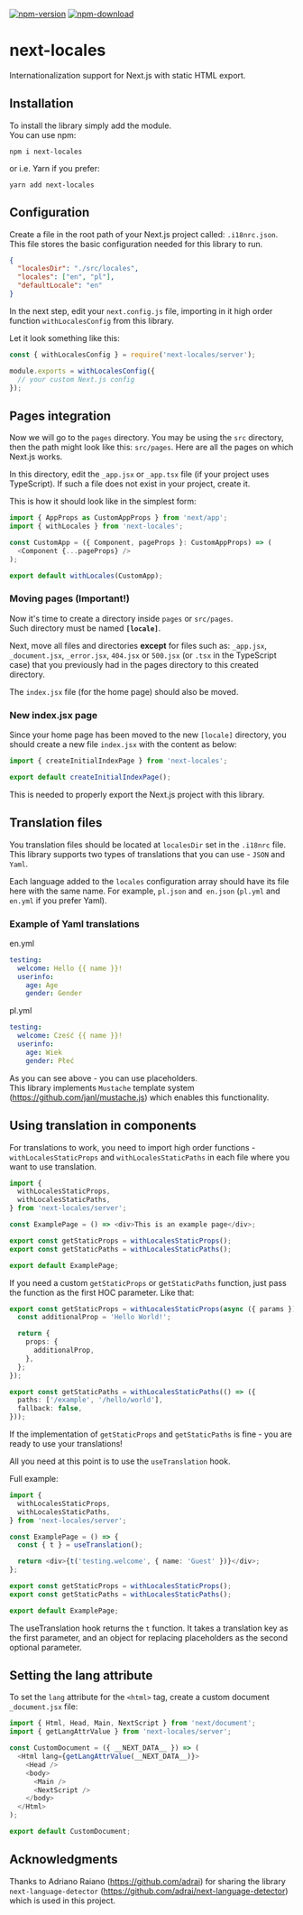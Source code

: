 [![npm-version](https://img.shields.io/npm/v/next-locales.svg)](https://www.npmjs.com/package/next-locales)
[![npm-download](https://img.shields.io/npm/dt/next-locales.svg)](https://www.npmjs.com/package/next-locales)

# next-locales

Internationalization support for Next.js with static HTML export.

## Installation

To install the library simply add the module.<br>
You can use npm:

```
npm i next-locales
```

or i.e. Yarn if you prefer:

```
yarn add next-locales
```

## Configuration

Create a file in the root path of your Next.js project called: `.i18nrc.json`.<br>
This file stores the basic configuration needed for this library to run.

```json
{
  "localesDir": "./src/locales",
  "locales": ["en", "pl"],
  "defaultLocale": "en"
}
```

In the next step, edit your `next.config.js` file, importing in it high order function `withLocalesConfig` from this library.

Let it look something like this:

```javascript
const { withLocalesConfig } = require('next-locales/server');

module.exports = withLocalesConfig({
  // your custom Next.js config
});
```

## Pages integration

Now we will go to the `pages` directory. You may be using the `src` directory, then the path might look like this: `src/pages`. Here are all the pages on which Next.js works.

In this directory, edit the `_app.jsx` or `_app.tsx` file (if your project uses TypeScript). If such a file does not exist in your project, create it.

This is how it should look like in the simplest form:

```typescript
import { AppProps as CustomAppProps } from 'next/app';
import { withLocales } from 'next-locales';

const CustomApp = ({ Component, pageProps }: CustomAppProps) => (
  <Component {...pageProps} />
);

export default withLocales(CustomApp);
```

### Moving pages (Important!)

Now it's time to create a directory inside `pages` or `src/pages`.<br>
Such directory must be named **`[locale]`**.

Next, move all files and directories **except** for files such as: `_app.jsx`, `_document.jsx`, `_error.jsx`, `404.jsx` or `500.jsx` (or `.tsx` in the TypeScript case) that you previously had in the pages directory to this created directory.

The `index.jsx` file (for the home page) should also be moved.

### New index.jsx page

Since your home page has been moved to the new `[locale]` directory, you should create a new file `index.jsx` with the content as below:

```typescript
import { createInitialIndexPage } from 'next-locales';

export default createInitialIndexPage();
```

This is needed to properly export the Next.js project with this library.

## Translation files

You translation files should be located at `localesDir` set in the `.i18nrc` file. This library supports two types of translations that you can use - `JSON` and `Yaml`.

Each language added to the `locales` configuration array should have its file here with the same name. For example, `pl.json` and` en.json` (`pl.yml` and `en.yml` if you prefer Yaml).

### Example of Yaml translations

en.yml

```yml
testing:
  welcome: Hello {{ name }}!
  userinfo:
    age: Age
    gender: Gender
```

pl.yml

```yml
testing:
  welcome: Cześć {{ name }}!
  userinfo:
    age: Wiek
    gender: Płeć
```

As you can see above - you can use placeholders.<br>
This library implements `Mustache` template system (https://github.com/janl/mustache.js) which enables this functionality.

## Using translation in components

For translations to work, you need to import high order functions - `withLocalesStaticProps` and `withLocalesStaticPaths` in each file where you want to use translation.

```typescript
import {
  withLocalesStaticProps,
  withLocalesStaticPaths,
} from 'next-locales/server';

const ExamplePage = () => <div>This is an example page</div>;

export const getStaticProps = withLocalesStaticProps();
export const getStaticPaths = withLocalesStaticPaths();

export default ExamplePage;
```

If you need a custom `getStaticProps` or g`etStaticPaths` function, just pass the function as the first HOC parameter. Like that:

```typescript
export const getStaticProps = withLocalesStaticProps(async ({ params }) => {
  const additionalProp = 'Hello World!';

  return {
    props: {
      additionalProp,
    },
  };
});

export const getStaticPaths = withLocalesStaticPaths(() => ({
  paths: ['/example', '/hello/world'],
  fallback: false,
}));
```

If the implementation of `getStaticProps` and `getStaticPaths` is fine - you are ready to use your translations!

All you need at this point is to use the `useTranslation` hook.

Full example:

```typescript
import {
  withLocalesStaticProps,
  withLocalesStaticPaths,
} from 'next-locales/server';

const ExamplePage = () => {
  const { t } = useTranslation();

  return <div>{t('testing.welcome', { name: 'Guest' })}</div>;
};

export const getStaticProps = withLocalesStaticProps();
export const getStaticPaths = withLocalesStaticPaths();

export default ExamplePage;
```

The useTranslation hook returns the `t` function. It takes a translation key as the first parameter, and an object for replacing placeholders as the second optional parameter.

## Setting the lang attribute

To set the `lang` attribute for the `<html>` tag, create a custom document `_document.jsx` file:

```javascript
import { Html, Head, Main, NextScript } from 'next/document';
import { getLangAttrValue } from 'next-locales/server';

const CustomDocument = ({ __NEXT_DATA__ }) => (
  <Html lang={getLangAttrValue(__NEXT_DATA__)}>
    <Head />
    <body>
      <Main />
      <NextScript />
    </body>
  </Html>
);

export default CustomDocument;
```

## Acknowledgments

Thanks to Adriano Raiano (https://github.com/adrai) for sharing the library `next-language-detector` (https://github.com/adrai/next-language-detector) which is used in this project.
